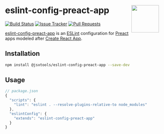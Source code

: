 # eslint-config-preact-app [<img src="https://avatars.githubusercontent.com/u/52989093" alt="" width="90" height="90" align="right">][jsxtools]

[![Build Status][cli-img]][cli-url]
[![Issue Tracker][git-img]][git-url]
[![Pull Requests][gpr-img]][gpr-url]

[eslint-config-preact-app] is an [ESLint] configuration for [Preact] apps modeled after [Create React App].

## Installation

```sh
npm install @jsxtools/eslint-config-preact-app --save-dev
```

## Usage

```js
// package.json
{
  "scripts": {
    "lint": "eslint . --resolve-plugins-relative-to node_modules"
  },
  "eslintConfig": {
    "extends": "eslint-config-preact-app"
  }
}
```

[Create React App]: https://github.com/facebook/create-react-app
[ESLint]: https://github.com/eslint/eslint
[eslint-config-preact-app]: https://github.com/jsxtools/jsxtools/tree/master/packages/eslint-config-preact-app
[jsxtools]: https://github.com/jsxtools/jsxtools
[Preact]: https://github.com/preactjs/preact

[cli-img]: https://img.shields.io/travis/jsxtools/jsxtools/master.svg
[cli-url]: https://travis-ci.org/jsxtools/jsxtools
[git-img]: https://img.shields.io/github/issues/jsxtools/jsxtools/eslint-config-preact-app.svg
[git-url]: https://github.com/jsxtools/jsxtools/issues
[gpr-img]: https://img.shields.io/github/issues-pr/jsxtools/jsxtools/eslint-config-preact-app.svg
[gpr-url]: https://github.com/jsxtools/jsxtools/pulls
